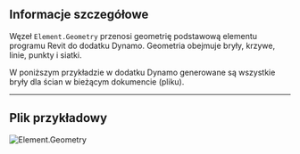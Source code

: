## Informacje szczegółowe
Węzeł `Element.Geometry` przenosi geometrię podstawową elementu programu Revit do dodatku Dynamo. Geometria obejmuje bryły, krzywe, linie, punkty i siatki.

W poniższym przykładzie w dodatku Dynamo generowane są wszystkie bryły dla ścian w bieżącym dokumencie (pliku).
___
## Plik przykładowy

![Element.Geometry](./Revit.Elements.Element.Geometry_img.jpg)

